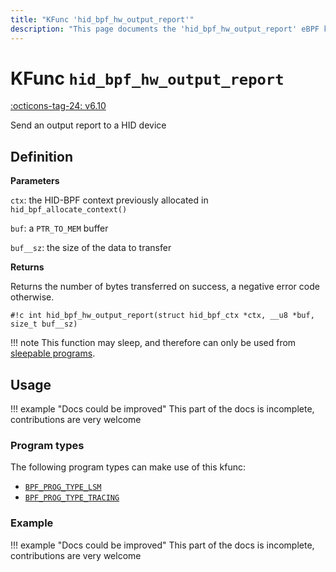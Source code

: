 ```yaml
---
title: "KFunc 'hid_bpf_hw_output_report'"
description: "This page documents the 'hid_bpf_hw_output_report' eBPF kfunc, including its definition, usage, program types that can use it, and examples."
---
```

# KFunc `hid_bpf_hw_output_report`

<!-- [FEATURE_TAG](hid_bpf_hw_output_report) -->
[:octicons-tag-24: v6.10](https://github.com/torvalds/linux/commit/5599f80196612efde96dbe6ef18f6ecc0cb4ba19)
<!-- [/FEATURE_TAG] -->

Send an output report to a HID device

## Definition

**Parameters**

`ctx`: the HID-BPF context previously allocated in `hid_bpf_allocate_context()`

`buf`: a `PTR_TO_MEM` buffer

`buf__sz`: the size of the data to transfer

**Returns**

Returns the number of bytes transferred on success, a negative error code otherwise.

<!-- [KFUNC_DEF] -->
`#!c int hid_bpf_hw_output_report(struct hid_bpf_ctx *ctx, __u8 *buf, size_t buf__sz)`

!!! note
    This function may sleep, and therefore can only be used from [sleepable programs](../syscall/BPF_PROG_LOAD.md/#bpf_f_sleepable).
<!-- [/KFUNC_DEF] -->

## Usage

!!! example "Docs could be improved"
    This part of the docs is incomplete, contributions are very welcome

### Program types

The following program types can make use of this kfunc:

<!-- [KFUNC_PROG_REF] -->
- [`BPF_PROG_TYPE_LSM`](../program-type/BPF_PROG_TYPE_LSM.md)
- [`BPF_PROG_TYPE_TRACING`](../program-type/BPF_PROG_TYPE_TRACING.md)
<!-- [/KFUNC_PROG_REF] -->

### Example

!!! example "Docs could be improved"
    This part of the docs is incomplete, contributions are very welcome

